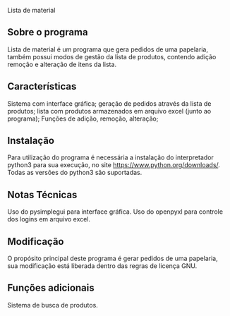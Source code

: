 Lista de material

Sobre o programa
----------------

Lista de material é um programa que gera pedidos de uma papelaria, também possui modos de gestão da lista de produtos,
contendo adição remoção e alteração de itens da lista.

Características
---------------

Sistema com interface gráfica;
geração de pedidos através da lista de produtos;
lista com produtos armazenados em arquivo excel (junto ao programa);
Funções de adição, remoção, alteração;

Instalação
----------

Para utilização do programa é necessária a instalação do interpretador python3 para sua execução, no site
https://www.python.org/downloads/. Todas as versões do python3 são suportadas.

Notas Técnicas
--------------
Uso do pysimplegui para interface gráfica.
Uso do openpyxl para controle dos logins em arquivo excel.

Modificação
-----------

O propósito principal deste programa é gerar pedidos de uma papelaria, sua modificação está liberada 
dentro das regras de licença GNU.

Funções adicionais
------------------
Sistema de busca de produtos.